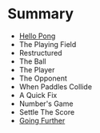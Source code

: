 # Summary

* [Hello Pong](README.adoc)
* The Playing Field
* Restructured
* The Ball
* The Player
* The Opponent
* When Paddles Collide
* A Quick Fix
* Number's Game
* Settle The Score
* [Going Further](going-further/README.adoc)

